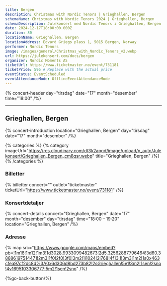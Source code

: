 ```yaml
---
title: Bergen
description: Christmas with Nordic Tenors | Grieghallen, Bergen
schemaName: Christmas with Nordic Tenors 2024 | Grieghallen, Bergen
schemaDescription: Julekonsert med Nordic Tenors i Grieghallen, Bergen
date: 2024-12-17T18:00:00.000Z
duration: 80
locationName: Grieghallen, Bergen
locationAddress: Edvard Griegs plass 1, 5015 Bergen, Norway
performer: Nordic Tenors
image: /images/general/Christmas_with_Nordic_Tenors_v2.webp
url: https://julekonsert.com/docs/bergen
organizer: Nordic Moments AS
ticketUrl: https://www.ticketmaster.no/event/731181
ticketPrice: 595 # Replace with the actual price
eventStatus: EventScheduled
eventAttendanceMode: OfflineEventAttendanceMode
---
```


{% concert-header day="tirsdag" date="17" month="desember" time="18:00" /%}

---

## Grieghallen, Bergen

{% concert-introduction location="Grieghallen, Bergen" day="tirsdag" date="17" month="desember" /%}

{% categories %}
{% category imageUrl="https://res.cloudinary.com/dt3k2apqd/image/upload/q_auto/Julekonsert/Grieghallen_Bergen_cm8qsr.webp" title="Grieghallen, Bergen" /%}
{% /categories %}

### Billetter

{% billetter concert="" outlet="ticketmaster" ticketUrl="https://www.ticketmaster.no/event/731181" /%}

### Konsertdetaljer

{% concert-details concert="Grieghallen, Bergen" date="17" month="desember" day="tirsdag" time="18:00 – 19:20" location="Grieghallen, Bergen" /%}

### Adresse

{% map src="https://www.google.com/maps/embed?pb=!1m18!1m12!1m3!1d3028.9933099482673!2d5.32562887796464!3d60.38886197514471!2m3!1f0!2f0!3f0!3m2!1i1024!2i768!4f13.1!3m3!1m2!1s0x463cfea97cf2dc8d%3A0x6d306d8bd273b82!2sGrieghallen!5e1!3m2!1sen!2sno!4v1695103306777!5m2!1sen!2sno" /%}

{%go-back-button/%}
